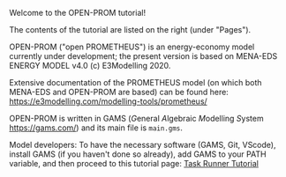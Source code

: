 Welcome to the OPEN-PROM tutorial!

The contents of the tutorial are listed on the right (under "Pages").

OPEN-PROM ("open PROMETHEUS") is an energy-economy model currently under development; the present version is based on MENA-EDS ENERGY MODEL v4.0 (c) E3Modelling 2020.

Extensive documentation of the PROMETHEUS model (on which both MENA-EDS and OPEN-PROM are based) can be found here: https://e3modelling.com/modelling-tools/prometheus/

OPEN-PROM is written in GAMS (*G*eneral *A*lgebraic *M*odelling *S*ystem https://gams.com/) and its main file is `main.gms`.

Model developers: To have the necessary software (GAMS, Git, VScode), install GAMS (if you haven't done so already), add GAMS to your PATH variable, and then proceed to this tutorial page:  [Task Runner Tutorial](https://github.com/e3modelling/OPEN-PROM/Tutorials/VS-code-Task-Runner-Tutorial)
